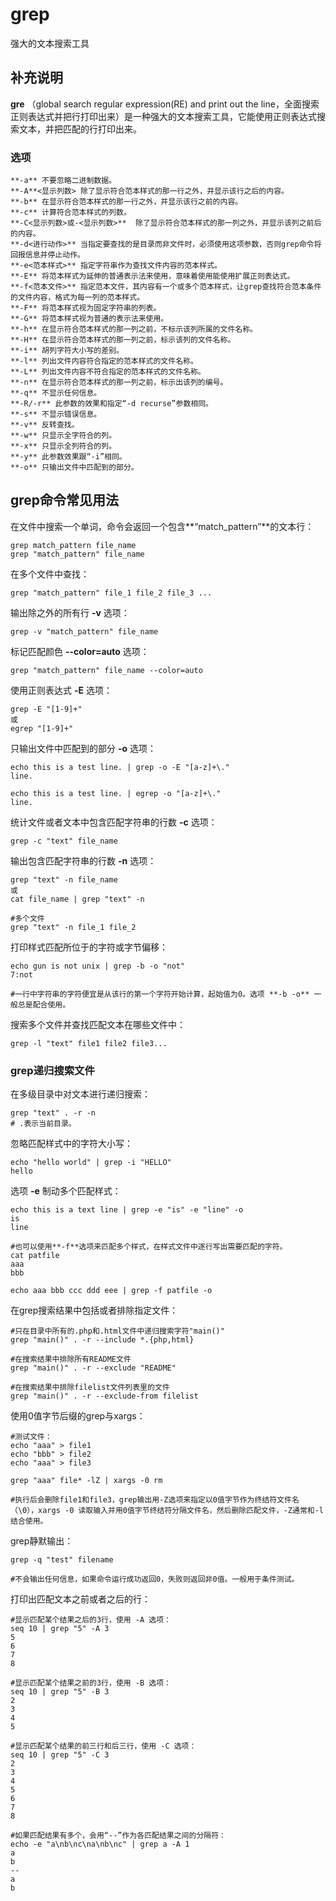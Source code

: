 grep
===

强大的文本搜索工具

## 补充说明

**gre** （global search regular expression(RE) and print out the line，全面搜索正则表达式并把行打印出来）是一种强大的文本搜索工具，它能使用正则表达式搜索文本，并把匹配的行打印出来。

### 选项  

```
**-a** 不要忽略二进制数据。
**-A**<显示列数> 除了显示符合范本样式的那一行之外，并显示该行之后的内容。
**-b** 在显示符合范本样式的那一行之外，并显示该行之前的内容。
**-c** 计算符合范本样式的列数。
**-C<显示列数>或-<显示列数>**  除了显示符合范本样式的那一列之外，并显示该列之前后的内容。
**-d<进行动作>** 当指定要查找的是目录而非文件时，必须使用这项参数，否则grep命令将回报信息并停止动作。
**-e<范本样式>** 指定字符串作为查找文件内容的范本样式。
**-E** 将范本样式为延伸的普通表示法来使用，意味着使用能使用扩展正则表达式。
**-f<范本文件>** 指定范本文件，其内容有一个或多个范本样式，让grep查找符合范本条件的文件内容，格式为每一列的范本样式。
**-F** 将范本样式视为固定字符串的列表。
**-G** 将范本样式视为普通的表示法来使用。
**-h** 在显示符合范本样式的那一列之前，不标示该列所属的文件名称。
**-H** 在显示符合范本样式的那一列之前，标示该列的文件名称。
**-i** 胡列字符大小写的差别。
**-l** 列出文件内容符合指定的范本样式的文件名称。
**-L** 列出文件内容不符合指定的范本样式的文件名称。
**-n** 在显示符合范本样式的那一列之前，标示出该列的编号。
**-q** 不显示任何信息。
**-R/-r** 此参数的效果和指定“-d recurse”参数相同。
**-s** 不显示错误信息。
**-v** 反转查找。
**-w** 只显示全字符合的列。
**-x** 只显示全列符合的列。
**-y** 此参数效果跟“-i”相同。
**-o** 只输出文件中匹配到的部分。
```

## grep命令常见用法  

在文件中搜索一个单词，命令会返回一个包含**“match_pattern”**的文本行：

```
grep match_pattern file_name
grep "match_pattern" file_name

```

在多个文件中查找：

```
grep "match_pattern" file_1 file_2 file_3 ...

```

输出除之外的所有行 **-v** 选项：

```
grep -v "match_pattern" file_name

```

标记匹配颜色 **--color=auto** 选项：

```
grep "match_pattern" file_name --color=auto

```

使用正则表达式 **-E** 选项：

```
grep -E "[1-9]+"
或
egrep "[1-9]+"

```

只输出文件中匹配到的部分 **-o** 选项：

```
echo this is a test line. | grep -o -E "[a-z]+\."
line.

echo this is a test line. | egrep -o "[a-z]+\."
line.

```

统计文件或者文本中包含匹配字符串的行数 **-c** 选项：

```
grep -c "text" file_name

```

输出包含匹配字符串的行数 **-n** 选项：

```
grep "text" -n file_name
或
cat file_name | grep "text" -n

#多个文件
grep "text" -n file_1 file_2

```

打印样式匹配所位于的字符或字节偏移：

```
echo gun is not unix | grep -b -o "not"
7:not

#一行中字符串的字符便宜是从该行的第一个字符开始计算，起始值为0。选项 **-b -o** 一般总是配合使用。

```

搜索多个文件并查找匹配文本在哪些文件中：

```
grep -l "text" file1 file2 file3...

```

### grep递归搜索文件  

在多级目录中对文本进行递归搜索：

```
grep "text" . -r -n
# .表示当前目录。

```

忽略匹配样式中的字符大小写：

```
echo "hello world" | grep -i "HELLO"
hello

```

选项 **-e** 制动多个匹配样式：

```
echo this is a text line | grep -e "is" -e "line" -o
is
line

#也可以使用**-f**选项来匹配多个样式，在样式文件中逐行写出需要匹配的字符。
cat patfile
aaa
bbb

echo aaa bbb ccc ddd eee | grep -f patfile -o

```

在grep搜索结果中包括或者排除指定文件：

```
#只在目录中所有的.php和.html文件中递归搜索字符"main()"
grep "main()" . -r --include *.{php,html}

#在搜索结果中排除所有README文件
grep "main()" . -r --exclude "README"

#在搜索结果中排除filelist文件列表里的文件
grep "main()" . -r --exclude-from filelist

```

使用0值字节后缀的grep与xargs：

```
#测试文件：
echo "aaa" > file1
echo "bbb" > file2
echo "aaa" > file3

grep "aaa" file* -lZ | xargs -0 rm

#执行后会删除file1和file3，grep输出用-Z选项来指定以0值字节作为终结符文件名（\0），xargs -0 读取输入并用0值字节终结符分隔文件名，然后删除匹配文件，-Z通常和-l结合使用。

```

grep静默输出：

```
grep -q "test" filename

#不会输出任何信息，如果命令运行成功返回0，失败则返回非0值。一般用于条件测试。

```

打印出匹配文本之前或者之后的行：

```
#显示匹配某个结果之后的3行，使用 -A 选项：
seq 10 | grep "5" -A 3
5
6
7
8

#显示匹配某个结果之前的3行，使用 -B 选项：
seq 10 | grep "5" -B 3
2
3
4
5

#显示匹配某个结果的前三行和后三行，使用 -C 选项：
seq 10 | grep "5" -C 3
2
3
4
5
6
7
8

#如果匹配结果有多个，会用“--”作为各匹配结果之间的分隔符：
echo -e "a\nb\nc\na\nb\nc" | grep a -A 1
a
b
--
a
b
```